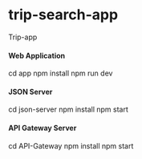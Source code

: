 # trip-search-app
Trip-app 

#### Web Application
cd app
npm install
npm run dev

#### JSON Server
cd json-server
npm install
npm start


#### API Gateway Server
cd API-Gateway
npm install
npm start